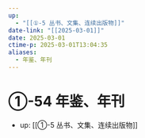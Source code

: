 ```yaml
---
up:
  - "[[①-5 丛书、文集、连续出版物]]"
date-link: "[[2025-03-01]]"
date: 2025-03-01
ctime-p: 2025-03-01T13:04:35
aliases:
  - 年鉴、年刊
---
```


# ①-54 年鉴、年刊

- up: [[①-5 丛书、文集、连续出版物]]
